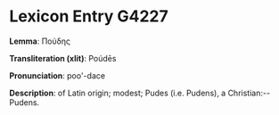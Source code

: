 # Lexicon Entry G4227

**Lemma**: Πούδης

**Transliteration (xlit)**: Poúdēs

**Pronunciation**: poo'-dace

**Description**:
of Latin origin; modest; Pudes (i.e. Pudens), a Christian:--Pudens.
